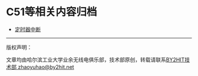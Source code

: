 # C51等相关内容归档
* [定时器中断](/C51/Timer_Interrupt/Timer_Interrupt.md)




----
版权声明：

文章均由哈尔滨工业大学业余无线电俱乐部，技术部原创，转载请联系[BY2HIT技术部 zhaoyuhao@by2hit.net](zhaoyuhao@by2hit.net)